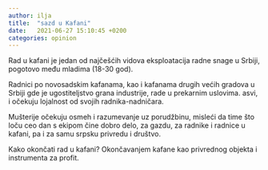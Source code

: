 ```yaml
---
author: ilja
title:  "sazd u Kafani"
date:   2021-06-27 15:10:45 +0200
categories: opinion
---
```

Rad u kafani je jedan od najčešćih vidova eksploatacija radne snage u Srbiji, pogotovo među mladima (18-30 god).

Radnici po novosadskim kafanama, kao i kafanama drugih većih gradova u Srbiji gde je ugostiteljstvo grana industrije,
rade u prekarnim uslovima. 
asvi, i očekuju lojalnost od svojih radnika-nadničara.

Mušterije očekuju osmeh i razumevanje uz porudžbinu, misleći da time što loču ceo dan s ekipom čine dobro delo, za gazdu,
za radnike i radnice u kafani, pa i za samu srpsku privredu i društvo.

Kako okončati rad u kafani? Okončavanjem kafane kao privrednog objekta i instrumenta za profit.